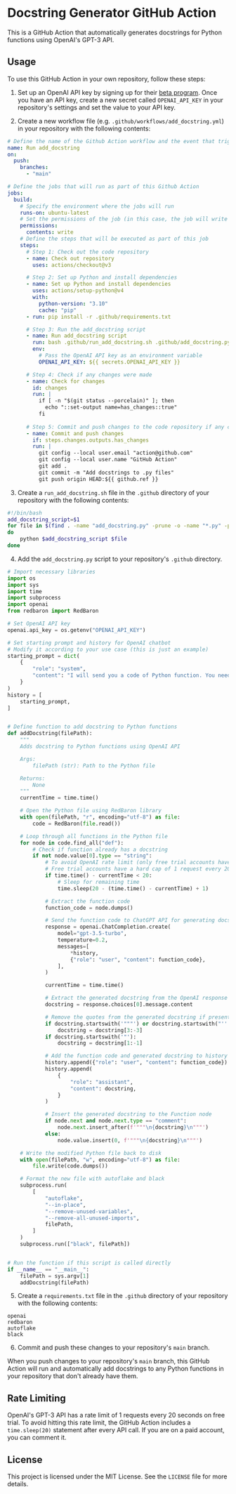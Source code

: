 # Docstring Generator GitHub Action

This is a GitHub Action that automatically generates docstrings for Python functions using OpenAI's GPT-3 API.

## Usage

To use this GitHub Action in your own repository, follow these steps:

1.  Set up an OpenAI API key by signing up for their [beta program](https://beta.openai.com/signup/). Once you have an API key, create a new secret called `OPENAI_API_KEY` in your repository's settings and set the value to your API key.
    
2.  Create a new workflow file (e.g. `.github/workflows/add_docstring.yml`) in your repository with the following contents:

```yaml
# Define the name of the Github Action workflow and the event that triggers it
name: Run add_docstring
on:
  push:
    branches:
      - "main"

# Define the jobs that will run as part of this Github Action
jobs:
  build:
    # Specify the environment where the jobs will run
    runs-on: ubuntu-latest
    # Set the permissions of the job (in this case, the job will write to the repository, so needs write permissions)
    permissions:
      contents: write
    # Define the steps that will be executed as part of this job
    steps:
      # Step 1: Check out the code repository
      - name: Check out repository
        uses: actions/checkout@v3

      # Step 2: Set up Python and install dependencies
      - name: Set up Python and install dependencies
        uses: actions/setup-python@v4
        with:
          python-version: "3.10"
          cache: "pip"
      - run: pip install -r .github/requirements.txt

      # Step 3: Run the add_docstring script
      - name: Run add_docstring script
        run: bash .github/run_add_docstring.sh .github/add_docstring.py
        env:
          # Pass the OpenAI API key as an environment variable
          OPENAI_API_KEY: ${{ secrets.OPENAI_API_KEY }}

      # Step 4: Check if any changes were made
      - name: Check for changes
        id: changes
        run: |
          if [ -n "$(git status --porcelain)" ]; then
            echo "::set-output name=has_changes::true"
          fi
          
      # Step 5: Commit and push changes to the code repository if any changes were made
      - name: Commit and push changes
        if: steps.changes.outputs.has_changes
        run: |
          git config --local user.email "action@github.com"
          git config --local user.name "GitHub Action"
          git add .
          git commit -m "Add docstrings to .py files"
          git push origin HEAD:${{ github.ref }}
```

3.  Create a `run_add_docstring.sh` file in the `.github` directory of your repository with the following contents:

```bash
#!/bin/bash
add_docstring_script=$1
for file in $(find . -name "add_docstring.py" -prune -o -name "*.py" -print)
do
    python $add_docstring_script $file
done
```

4.  Add the `add_docstring.py` script to your repository's `.github` directory.

```python
# Import necessary libraries
import os
import sys
import time
import subprocess
import openai
from redbaron import RedBaron

# Set OpenAI API key
openai.api_key = os.getenv("OPENAI_API_KEY")

# Set starting prompt and history for OpenAI chatbot
# Modify it according to your use case (this is just an example)
starting_prompt = dict(
    {
        "role": "system",
        "content": "I will send you a code of Python function. You need to analyse the code and return to me a string that I can use as the docstring for that function, so as to improve my documentation. The functions can also be routes of a Web App, handle those cases too. Donot write any explanations, just send me a string that I can use as the docstring. The language style of the docstring should be simple and easy to understand and it should be in Google Style Multi-Line format",
    }
)
history = [
    starting_prompt,
]


# Define function to add docstring to Python functions
def addDocstring(filePath):
    """
    Adds docstring to Python functions using OpenAI API

    Args:
        filePath (str): Path to the Python file

    Returns:
        None
    """
    currentTime = time.time()

    # Open the Python file using RedBaron library
    with open(filePath, "r", encoding="utf-8") as file:
        code = RedBaron(file.read())

    # Loop through all functions in the Python file
    for node in code.find_all("def"):
        # Check if function already has a docstring
        if not node.value[0].type == "string":
            # To avoid OpenAI rate limit (only free trial accounts have rate limit, comment the code below if you have a paid account)
            # Free trial accounts have a hard cap of 1 request every 20 seconds
            if time.time() - currentTime < 20:
                # Sleep for remaining time
                time.sleep(20 - (time.time() - currentTime) + 1)

            # Extract the function code
            function_code = node.dumps()

            # Send the function code to ChatGPT API for generating docstring (offcourse use GPT4 API if you hace access to it)
            response = openai.ChatCompletion.create(
                model="gpt-3.5-turbo",
                temperature=0.2,
                messages=[
                    *history,
                    {"role": "user", "content": function_code},
                ],
            )

            currentTime = time.time()

            # Extract the generated docstring from the OpenAI response
            docstring = response.choices[0].message.content

            # Remove the quotes from the generated docstring if present
            if docstring.startswith('"""') or docstring.startswith("'''"):
                docstring = docstring[3:-3]
            if docstring.startswith('"'):
                docstring = docstring[1:-1]

            # Add the function code and generated docstring to history
            history.append({"role": "user", "content": function_code})
            history.append(
                {
                    "role": "assistant",
                    "content": docstring,
                }
            )

            # Insert the generated docstring to the Function node
            if node.next and node.next.type == "comment":
                node.next.insert_after(f'"""\n{docstring}\n"""')
            else:
                node.value.insert(0, f'"""\n{docstring}\n"""')

    # Write the modified Python file back to disk
    with open(filePath, "w", encoding="utf-8") as file:
        file.write(code.dumps())

    # Format the new file with autoflake and black
    subprocess.run(
        [
            "autoflake",
            "--in-place",
            "--remove-unused-variables",
            "--remove-all-unused-imports",
            filePath,
        ]
    )
    subprocess.run(["black", filePath])


# Run the function if this script is called directly
if __name__ == "__main__":
    filePath = sys.argv[1]
    addDocstring(filePath)
```
    
5.  Create a `requirements.txt` file in the `.github` directory of your repository with the following contents:

```text
openai
redbaron
autoflake
black
```

6.  Commit and push these changes to your repository's `main` branch.

When you push changes to your repository's `main` branch, this GitHub Action will run and automatically add docstrings to any Python functions in your repository that don't already have them.

## Rate Limiting

OpenAI's GPT-3 API has a rate limit of 1 requests every 20 seconds on free trial. To avoid hitting this rate limit, the GitHub Action includes a `time.sleep(20)` statement after every API call. If you are on a paid account, you can comment it.

## License

This project is licensed under the MIT License. See the `LICENSE` file for more details.